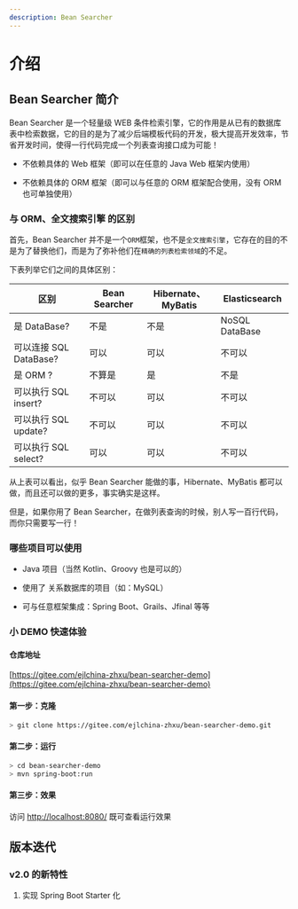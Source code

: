 ```yaml
---
description: Bean Searcher
---
```


# 介绍

## Bean Searcher 简介

Bean Searcher 是一个轻量级 WEB 条件检索引擎，它的作用是从已有的数据库表中检索数据，它的目的是为了减少后端模板代码的开发，极大提高开发效率，节省开发时间，使得一行代码完成一个列表查询接口成为可能！

* 不依赖具体的 Web 框架（即可以在任意的 Java Web 框架内使用）

* 不依赖具体的 ORM 框架（即可以与任意的 ORM 框架配合使用，没有 ORM 也可单独使用）

### 与 ORM、全文搜索引擎 的区别

首先，Bean Searcher 并不是一个`ORM`框架，也不是`全文搜索引擎`，它存在的目的不是为了替换他们，而是为了弥补他们在`精确的列表检索领域`的不足。

下表列举它们之间的具体区别：

区别 | Bean Searcher | Hibernate、MyBatis | Elasticsearch
-|-|-|-
是 DataBase? | 不是 | 不是 | NoSQL DataBase
可以连接 SQL DataBase? | 可以 | 可以 | 不可以
是 ORM ? | 不算是 | 是 | 不是
可以执行 SQL insert? | 不可以 | 可以 | 不可以
可以执行 SQL update? | 不可以 | 可以 | 不可以
可以执行 SQL select? | 可以 | 可以 | 不可以

从上表可以看出，似乎 Bean Searcher 能做的事，Hibernate、MyBatis 都可以做，而且还可以做的更多，事实确实是这样。

但是，如果你用了 Bean Searcher，在做列表查询的时候，别人写一百行代码，而你只需要写一行！

### 哪些项目可以使用

* Java 项目（当然 Kotlin、Groovy 也是可以的）

* 使用了 关系数据库的项目（如：MySQL）

* 可与任意框架集成：Spring Boot、Grails、Jfinal 等等

### 小 DEMO 快速体验

#### 仓库地址

[https://gitee.com/ejlchina-zhxu/bean-searcher-demo](https://gitee.com/ejlchina-zhxu/bean-searcher-demo)

#### 第一步：克隆

```bash
> git clone https://gitee.com/ejlchina-zhxu/bean-searcher-demo.git
```

#### 第二步：运行

```bash
> cd bean-searcher-demo
> mvn spring-boot:run
```

#### 第三步：效果

访问 [http://localhost:8080/](http://localhost:8080/) 既可查看运行效果

## 版本迭代

### v2.0 的新特性

1. 实现 Spring Boot Starter 化